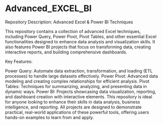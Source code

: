 # Advanced_EXCEL_BI

Repository Description: Advanced Excel & Power BI Techniques

This repository contains a collection of advanced Excel techniques, including Power Query, Power Pivot, Pivot Tables, and other essential Excel functionalities designed to enhance data analysis and visualization skills. It also features Power BI projects that focus on transforming data, creating interactive reports, and building comprehensive dashboards.

Key Features:

Power Query: Automate data extraction, transformation, and loading (ETL processes) to handle large datasets effectively.
Power Pivot: Advanced data modeling and creating complex relationships for efficient analysis.
Pivot Tables: Techniques for summarizing, analyzing, and presenting data in dynamic ways.
Power BI: Projects showcasing data visualization, reporting, and dashboard creation with interactive elements.
This repository is ideal for anyone looking to enhance their skills in data analysis, business intelligence, and reporting. All projects are designed to demonstrate practical, real-world applications of these powerful tools, offering users hands-on examples to learn from and apply.
